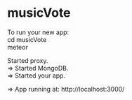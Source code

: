 # musicVote

To run your new app:                          
  cd musicVote                                
  meteor  


Started proxy.                             
=> Started MongoDB.                           
=> Started your app.                          

=> App running at: http://localhost:3000/
